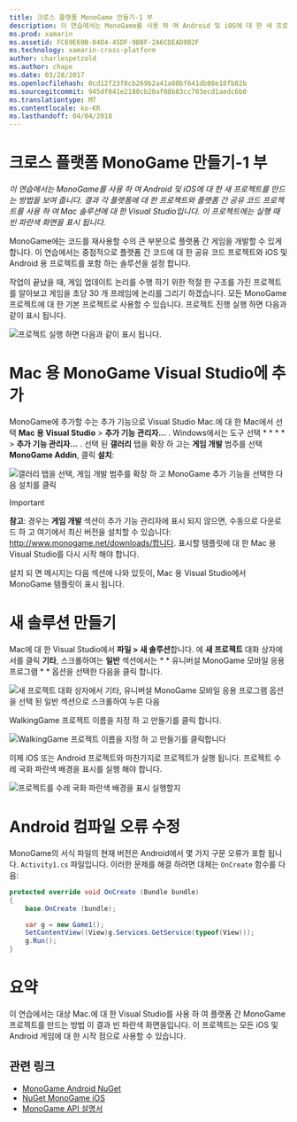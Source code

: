 ```yaml
---
title: 크로스 플랫폼 MonoGame 만들기-1 부
description: 이 연습에서는 MonoGame를 사용 하 여 Android 및 iOS에 대 한 새 프로젝트를 만드는 방법을 보여 줍니다. 결과 각 플랫폼에 대 한 프로젝트와 플랫폼 간 공유 코드 프로젝트를 사용 하 여 Mac 솔루션에 대 한 Visual Studio입니다. 이 프로젝트에는 실행 때 빈 파란색 화면을 표시 됩니다.
ms.prod: xamarin
ms.assetid: FC69E69B-04D4-45DF-9BBF-2A6CDEAD9B2F
ms.technology: xamarin-cross-platform
author: charlespetzold
ms.author: chape
ms.date: 03/28/2017
ms.openlocfilehash: 0cd12f23f8cb269b2a41a08bf641db08e18fb82b
ms.sourcegitcommit: 945df041e2180cb20af08b83cc703ecd1aedc6b0
ms.translationtype: MT
ms.contentlocale: ko-KR
ms.lasthandoff: 04/04/2018
---
```

# <a name="part-1--creating-a-cross-platform-monogame"></a>크로스 플랫폼 MonoGame 만들기-1 부

_이 연습에서는 MonoGame를 사용 하 여 Android 및 iOS에 대 한 새 프로젝트를 만드는 방법을 보여 줍니다. 결과 각 플랫폼에 대 한 프로젝트와 플랫폼 간 공유 코드 프로젝트를 사용 하 여 Mac 솔루션에 대 한 Visual Studio입니다. 이 프로젝트에는 실행 때 빈 파란색 화면을 표시 됩니다._

MonoGame에는 코드를 재사용할 수의 큰 부분으로 플랫폼 간 게임을 개발할 수 있게 합니다. 이 연습에서는 중점적으로 플랫폼 간 코드에 대 한 공유 코드 프로젝트와 iOS 및 Android 용 프로젝트를 포함 하는 솔루션을 설정 합니다.

작업이 끝났을 때, 게임 업데이트 논리를 수행 하기 위한 적절 한 구조를 가진 프로젝트를 알아보고 게임을 초당 30 개 프레임에 논리를 그리기 하겠습니다. 모든 MonoGame 프로젝트에 대 한 기본 프로젝트로 사용할 수 있습니다. 프로젝트 진행 실행 하면 다음과 같이 표시 됩니다.

![](part1-images/image1.png "프로젝트 실행 하면 다음과 같이 표시 됩니다.")


# <a name="adding-monogame-to-visual-studio-for-mac"></a>Mac 용 MonoGame Visual Studio에 추가

MonoGame에 추가할 수는 추가 기능으로 Visual Studio Mac.에 대 한 Mac에서 선택 **Mac 용 Visual Studio** > **추가 기능 관리자...**  . Windows에서는 도구 선택 * * * * > **추가 기능 관리자...**  . 선택 된 **갤러리** 탭을 확장 하 고는 **게임 개발** 범주를 선택 **MonoGame Addin**, 클릭 **설치**:

![](part1-images/image2.png "갤러리 탭을 선택, 게임 개발 범주를 확장 하 고 MonoGame 추가 기능을 선택한 다음 설치를 클릭")

> [!IMPORTANT]
> **참고**: 경우는 **게임 개발** 섹션이 추가 기능 관리자에 표시 되지 않으면, 수동으로 다운로드 하 고 여기에서 최신 버전을 설치할 수 있습니다: http://www.monogame.net/downloads/합니다. 표시할 템플릿에 대 한 Mac 용 Visual Studio를 다시 시작 해야 합니다.



설치 되 면 메시지는 다음 섹션에 나와 있듯이, Mac 용 Visual Studio에서 MonoGame 템플릿이 표시 됩니다.


# <a name="creating-a-new-solution"></a>새 솔루션 만들기

Mac에 대 한 Visual Studio에서 **파일 > 새 솔루션**합니다. 에 **새 프로젝트** 대화 상자에서를 클릭 **기타**, 스크롤하여는 **일반** 섹션에서는 * * 유니버설 MonoGame 모바일 응용 프로그램 * * 옵션을 선택한 다음을 클릭 합니다.

![](part1-images/image3.png "새 프로젝트 대화 상자에서 기타, 유니버설 MonoGame 모바일 응용 프로그램 옵션을 선택 된 일반 섹션으로 스크롤하여 누른 다음")

WalkingGame 프로젝트 이름을 지정 하 고 만들기를 클릭 합니다.

![](part1-images/image4.png "WalkingGame 프로젝트 이름을 지정 하 고 만들기를 클릭합니다")

이제 iOS 또는 Android 프로젝트와 마찬가지로 프로젝트가 실행 됩니다. 프로젝트 수레 국화 파란색 배경을 표시를 실행 해야 합니다.

![](part1-images/image5.png "프로젝트를 수레 국화 파란색 배경을 표시 실행할지")


# <a name="fixing-android-compile-errors"></a>Android 컴파일 오류 수정

MonoGame의 서식 파일의 현재 버전은 Android에서 몇 가지 구문 오류가 포함 됩니다. `Activity1.cs` 파일입니다. 이러한 문제를 해결 하려면 대체는 `OnCreate` 함수를 다음:


```csharp
protected override void OnCreate (Bundle bundle)
{
    base.OnCreate (bundle);

    var g = new Game1();
    SetContentView((View)g.Services.GetService(typeof(View)));
    g.Run();
}
```


# <a name="summary"></a>요약

이 연습에서는 대상 Mac.에 대 한 Visual Studio를 사용 하 여 플랫폼 간 MonoGame 프로젝트를 만드는 방법 이 결과 빈 파란색 화면을입니다. 이 프로젝트는 모든 iOS 및 Android 게임에 대 한 시작 점으로 사용할 수 있습니다.

## <a name="related-links"></a>관련 링크

- [MonoGame Android NuGet](https://www.nuget.org/packages/MonoGame.Framework.Android/)
- [NuGet MonoGame iOS](https://www.nuget.org/packages/MonoGame.Framework.iOS/)
- [MonoGame API 설명서](http://www.monogame.net/documentation/?page=main)
